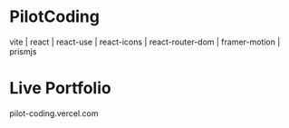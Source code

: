 # PilotCoding

vite |
react |
react-use |
react-icons |
react-router-dom |
framer-motion |
prismjs

# Live Portfolio

pilot-coding.vercel.com
